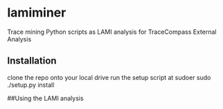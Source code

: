 # lamiminer
Trace mining Python scripts as LAMI analysis for TraceCompass External Analysis 
## Installation
clone the repo onto your local drive
run the setup script at sudoer
sudo ./setup.py install

##Using the LAMI analysis
